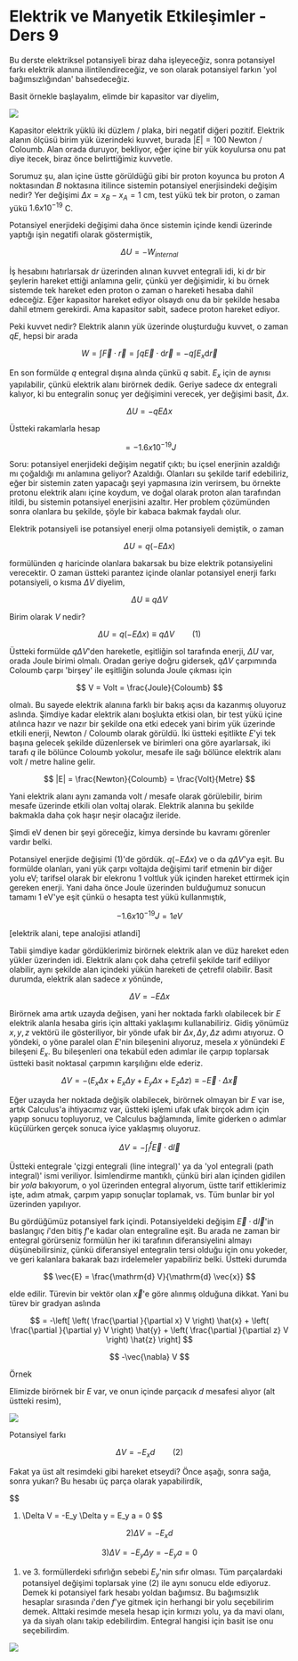 # Elektrik ve Manyetik Etkileşimler - Ders 9

Bu derste elektriksel potansiyeli biraz daha işleyeceğiz, sonra potansiyel farkı
elektrik alanına ilintilendireceğiz, ve son olarak potansiyel farkın 'yol
bağımsızlığından' bahsedeceğiz.

Basit örnekle başlayalım, elimde bir kapasitor var diyelim,

![](09_01.jpg)

Kapasitor elektrik yüklü iki düzlem / plaka, biri negatif diğeri
pozitif. Elektrik alanın ölçüsü birim yük üzerindeki kuvvet, burada $|E|= 100$
Newton / Coloumb. Alan orada duruyor, bekliyor, eğer içine bir yük koyulursa onu
pat diye itecek, biraz önce belirttiğimiz kuvvetle.

Sorumuz şu, alan içine üstte görüldüğü gibi bir proton koyunca bu proton $A$
noktasından $B$ noktasına itilince sistemin potansiyel enerjisindeki değişim
nedir? Yer değişimi $\Delta x = x_B - x_A = 1$ cm, test yükü tek bir proton, o
zaman yükü $1.6 x 10^{-19}$ C.

Potansiyel enerjideki değişimi daha önce sistemin içinde kendi üzerinde yaptığı
işin negatifi olarak göstermiştik,

$$
\Delta U = -W_{internal}
$$

İş hesabını hatırlarsak $\mathrm{d} r$ üzerinden alınan kuvvet entegrali idi, ki $\mathrm{d}
r$ bir şeylerin hareket ettiği anlamına gelir, çünkü yer değişimidir, ki bu
örnek sistemde tek hareket eden proton o zaman o hareketi hesaba dahil
edeceğiz. Eğer kapasitor hareket ediyor olsaydı onu da bir şekilde hesaba dahil
etmem gerekirdi. Ama kapasitor sabit, sadece proton hareket ediyor.

Peki kuvvet nedir? Elektrik alanın yük üzerinde oluşturduğu kuvvet, o zaman $q
E$, hepsi bir arada

$$
W =
\int \vec{F} \cdot \vec{r} =
\int q \vec{E} \cdot \mathrm{d} \vec{r} = -q \int E_x \mathrm{d} \vec{r}
$$

En son formülde $q$ entegral dışına alında çünkü $q$ sabit. $E_x$ için de aynısı
yapılabilir, çünkü elektrik alanı birörnek dedik. Geriye sadece $\mathrm{d} x$
entegrali kalıyor, ki bu entegralin sonuç yer değişimini verecek, yer değişimi
basit, $\Delta x$.

$$
\Delta U = -q E \Delta x
$$

Üstteki rakamlarla hesap

$$
= -1.6 x 10^{-19} J
$$

Soru: potansiyel enerjideki değişim negatif çıktı; bu içsel enerjinin azaldığı
mı çoğaldığı mı anlamına geliyor? Azaldığı. Olanları su şekilde tarif
edebiliriz, eğer bir sistemin zaten yapacağı şeyi yapmasına izin verirsem, bu
örnekte protonu elektrik alanı içine koydum, ve doğal olarak proton alan
tarafından itildi, bu sistemin potansiyel enerjisini azaltır. Her problem
çözümünden sonra olanlara bu şekilde,  şöyle bir kabaca bakmak faydalı olur. 

Elektrik potansiyeli ise potansiyel enerji olma potansiyeli demiştik, o zaman

$$
\Delta U = q (-E \Delta x ) 
$$

formülünden $q$ haricinde olanlara bakarsak bu bize elektrik potansiyelini
verecektir. O zaman üstteki parantez içinde olanlar potansiyel enerji farkı
potansiyeli, o kısma $\Delta V$ diyelim,

$$
\Delta U \equiv q \Delta V
$$

Birim olarak $V$ nedir? 

$$
\Delta U = q (-E \Delta x )  \equiv q \Delta V 
\qquad (1)
$$

Üstteki formülde $q \Delta V$'den hareketle, eşitliğin sol tarafında enerji,
$\Delta U$ var, orada Joule birimi olmalı. Oradan geriye doğru gidersek, $q
\Delta V$ çarpımında Coloumb çarpı 'birşey' ile eşitliğin solunda Joule çıkması
için 

$$
V = Volt = \frac{Joule}{Coloumb}
$$

olmalı. Bu sayede elektrik alanına farklı bir bakış açısı da kazanmış oluyoruz
aslında. Şimdiye kadar elektrik alanı boşlukta etkisi olan, bir test yükü içine
atılınca hazır ve nazır bir şekilde ona etki edecek yani birim yük üzerinde
etkili enerji, Newton / Coloumb olarak görüldü. İki üstteki eşitlikte $E$'yi tek
başına gelecek şekilde düzenlersek ve birimleri ona göre ayarlarsak, iki tarafı
$q$ ile bölünce Coloumb yokolur, mesafe ile sağı bölünce elektrik alanı volt /
metre haline gelir.

$$
|E| = \frac{Newton}{Coloumb} = \frac{Volt}{Metre}
$$

Yani elektrik alanı aynı zamanda volt / mesafe olarak görülebilir, birim mesafe
üzerinde etkili olan voltaj olarak. Elektrik alanına bu şekilde bakmakla daha
çok haşır neşir olacağız ileride.

Şimdi eV denen bir şeyi göreceğiz, kimya dersinde bu kavramı görenler vardır
belki. 

Potansiyel enerjide değişimi (1)'de gördük. $q (-E \Delta x )$ ve o da $q \Delta
V$'ya eşit. Bu formülde olanları, yani yük çarpı voltajda değişimi tarif etmenin
bir diğer yolu eV; tarifsel olarak bir elekronu 1 voltluk yük içinden hareket
ettirmek için gereken enerji. Yani daha önce Joule üzerinden bulduğumuz sonucun
tamamı 1 eV'ye eşit çünkü o hesapta test yükü kullanmıştık,

$$
-1.6 x 10^{-19} J = 1 eV
$$

[elektrik alani, tepe analojisi atlandi]

Tabii şimdiye kadar gördüklerimiz birörnek elektrik alan ve düz hareket eden
yükler üzerinden idi. Elektrik alanı çok daha çetrefil şekilde tarif ediliyor
olabilir, aynı şekilde alan içindeki yükün hareketi de çetrefil olabilir. Basit
durumda, elektrik alan sadece $x$ yönünde,

$$
\Delta V = -E \Delta x
$$

Birörnek ama artık uzayda değisen, yani her noktada farklı olabilecek bir $E$
elektrik alanla hesaba giris için alttaki yaklaşımı kullanabiliriz. Gidiş
yönümüz $x,y,z$ vektörü ile gösteriliyor, bir yönde ufak bir $\Delta x, \Delta
y, \Delta z$ adımı atıyoruz. O yöndeki, o yöne paralel olan $E$'nin bileşenini
alıyoruz, mesela $x$ yönündeki $E$ bileşeni $E_x$. Bu bileşenleri ona tekabül
eden adımlar ile çarpıp toplarsak üstteki basit noktasal çarpımın karşılığını
elde ederiz.

$$
\Delta V =
-(E_x \Delta x + E_x \Delta y + E_y \Delta x + E_z \Delta z ) \equiv
-\vec{E} \cdot \Delta \vec{x}
$$

Eğer uzayda her noktada değişik olabilecek, birörnek olmayan bir $E$ var ise,
artık Calculus'a ihtiyacımız var, üstteki işlemi ufak ufak birçok adım için
yapıp sonucu topluyoruz, ve Calculus bağlamında, limite giderken o adımlar
küçülürken gerçek sonuca iyice yaklaşmış oluyoruz.

$$
\Delta V = -\int_{i}^{f} \vec{E} \cdot \mathrm{d} \vec{l}
$$

Üstteki entegrale 'çizgi entegrali (line integral)' ya da 'yol entegrali (path
integral)' ismi veriliyor. İsimlendirme mantıklı, çünkü biri alan içinden
gidilen bir *yola* bakıyorum, o yol üzerinden entegral alıyorum, üstte tarif
ettiklerimiz işte, adım atmak, çarpım yapıp sonuçlar toplamak, vs. Tüm bunlar
bir yol üzerinden yapılıyor. 

Bu gördüğümüz potansiyel fark içindi. Potansiyeldeki değişim $\vec{E} \cdot
\mathrm{d}\vec{l}$'in baslangıç $i$'den bitiş $f$'e kadar olan entegraline eşit. Bu
arada ne zaman bir entegral görürseniz formülün her iki tarafının
diferansiyelini almayı düşünebilirsiniz, çünkü diferansiyel entegralin tersi
olduğu için onu yokeder, ve geri kalanlara bakarak bazı irdelemeler yapabiliriz
belki. Üstteki durumda

$$
\vec{E} = \frac{\mathrm{d} V}{\mathrm{d} \vec{x}}
$$

elde edilir. Türevin bir vektör olan $\vec{x}$'e göre alınmış olduğuna
dikkat. Yani bu türev bir gradyan aslında

$$
= -\left[
  \left( \frac{\partial }{\partial x} V \right) \hat{x} + 
  \left( \frac{\partial }{\partial y} V \right) \hat{y} + 
  \left( \frac{\partial }{\partial z} V \right) \hat{z} 
  \right]
$$

$$
-\vec{\nabla} V
$$

Örnek

Elimizde birörnek bir $E$ var, ve onun içinde parçacık $d$ mesafesi alıyor (alt
üstteki resim),

![](09_02.jpg)

Potansiyel farkı

$$
\Delta V = - E_x d 
\qquad (2)
$$

Fakat ya üst alt resimdeki gibi hareket etseydi? Önce aşağı, sonra sağa, sonra
yukarı? Bu hesabı üç parça olarak yapabilirdik,

$$
1) \Delta V = -E_y \Delta y = E_y a = 0
$$

$$
2) \Delta V = -E_x d
$$

$$
3) \Delta V = -E_y \Delta y = -E_y a = 0
$$

1. ve 3. formüllerdeki sıfırlığın sebebi $E_y$'nin sıfır olması. Tüm
parçalardaki potansiyel değişimi toplarsak yine (2) ile aynı sonucu elde
ediyoruz. Demek ki potansiyel fark hesabı yoldan bağımsız. Bu bağımsızlık
hesaplar sırasında $i$'den $f$'ye gitmek için herhangi bir yolu seçebilirim
demek. Alttaki resimde mesela hesap için kırmızı yolu, ya da mavi olanı, ya da
siyah olanı takip edebilirdim. Entegral hangisi için basit ise onu seçebilirdim.

![](09_03.jpg)



















